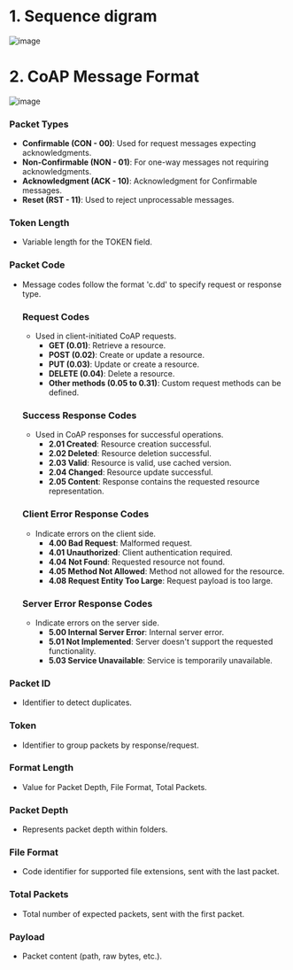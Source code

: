 # 1. Sequence digram

![image](https://github.com/TUIASI-AC-IoT/proiectrcp2023-echipa-21-2023/assets/101417927/95768d98-59f4-4a45-a3ad-1f644f7d76a8)


# 2. CoAP Message Format

![image](https://github.com/TUIASI-AC-IoT/proiectrcp2023-echipa-21-2023/assets/101417927/61aab857-2db1-4900-b847-26d4b9b00c93)

### Packet Types
- **Confirmable (CON - 00)**: Used for request messages expecting acknowledgments.
- **Non-Confirmable (NON - 01)**: For one-way messages not requiring acknowledgments.
- **Acknowledgment (ACK - 10)**: Acknowledgment for Confirmable messages.
- **Reset (RST - 11)**: Used to reject unprocessable messages.

### Token Length
- Variable length for the TOKEN field.

### Packet Code
- Message codes follow the format 'c.dd' to specify request or response type.

  ### Request Codes
  - Used in client-initiated CoAP requests.
    - **GET (0.01)**: Retrieve a resource.
    - **POST (0.02)**: Create or update a resource.
    - **PUT (0.03)**: Update or create a resource.
    - **DELETE (0.04)**: Delete a resource.
    - **Other methods (0.05 to 0.31)**: Custom request methods can be defined.

  ### Success Response Codes
  - Used in CoAP responses for successful operations.
    - **2.01 Created**: Resource creation successful.
    - **2.02 Deleted**: Resource deletion successful.
    - **2.03 Valid**: Resource is valid, use cached version.
    - **2.04 Changed**: Resource update successful.
    - **2.05 Content**: Response contains the requested resource representation.

  ### Client Error Response Codes
  - Indicate errors on the client side.
    - **4.00 Bad Request**: Malformed request.
    - **4.01 Unauthorized**: Client authentication required.
    - **4.04 Not Found**: Requested resource not found.
    - **4.05 Method Not Allowed**: Method not allowed for the resource.
    - **4.08 Request Entity Too Large**: Request payload is too large.

  ### Server Error Response Codes
  - Indicate errors on the server side.
    - **5.00 Internal Server Error**: Internal server error.
    - **5.01 Not Implemented**: Server doesn't support the requested functionality.
    - **5.03 Service Unavailable**: Service is temporarily unavailable.

### Packet ID
- Identifier to detect duplicates.

### Token 
- Identifier to group packets by response/request.

### Format Length 
- Value for Packet Depth, File Format, Total Packets.

### Packet Depth
- Represents packet depth within folders.

### File Format
- Code identifier for supported file extensions, sent with the last packet.

### Total Packets
- Total number of expected packets, sent with the first packet.

### Payload
- Packet content (path, raw bytes, etc.).


